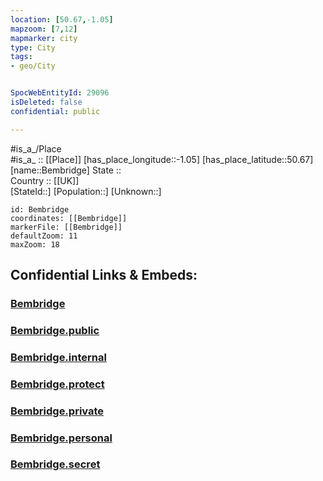 ```yaml
---
location: [50.67,-1.05] 
mapzoom: [7,12] 
mapmarker: city 
type: City
tags:
- geo/City


SpocWebEntityId: 29096
isDeleted: false
confidential: public

---
```

#is_a_/Place  
#is_a_ :: [[Place]] 
[has_place_longitude::-1.05] 
[has_place_latitude::50.67] 
[name::Bembridge] 
State ::  
Country :: [[UK]]  
[StateId::] 
[Population::] 
[Unknown::] 


```leaflet
id: Bembridge
coordinates: [[Bembridge]] 
markerFile: [[Bembridge]] 
defaultZoom: 11 
maxZoom: 18
```


## Confidential Links & Embeds: 

### [Bembridge](/_Standards/Earth/Continent/Europe/Europe~North/UK/England/Regions~England/South_East_England/Isle_of_Wight/Bembridge.md) 

### [Bembridge.public](/_public/Earth/Continent/Europe/Europe~North/UK/England/Regions~England/South_East_England/Isle_of_Wight/Bembridge.public.md) 

### [Bembridge.internal](/_internal/Earth/Continent/Europe/Europe~North/UK/England/Regions~England/South_East_England/Isle_of_Wight/Bembridge.internal.md) 

### [Bembridge.protect](/_protect/Earth/Continent/Europe/Europe~North/UK/England/Regions~England/South_East_England/Isle_of_Wight/Bembridge.protect.md) 

### [Bembridge.private](/_private/Earth/Continent/Europe/Europe~North/UK/England/Regions~England/South_East_England/Isle_of_Wight/Bembridge.private.md) 

### [Bembridge.personal](/_personal/Earth/Continent/Europe/Europe~North/UK/England/Regions~England/South_East_England/Isle_of_Wight/Bembridge.personal.md) 

### [Bembridge.secret](/_secret/Earth/Continent/Europe/Europe~North/UK/England/Regions~England/South_East_England/Isle_of_Wight/Bembridge.secret.md)

